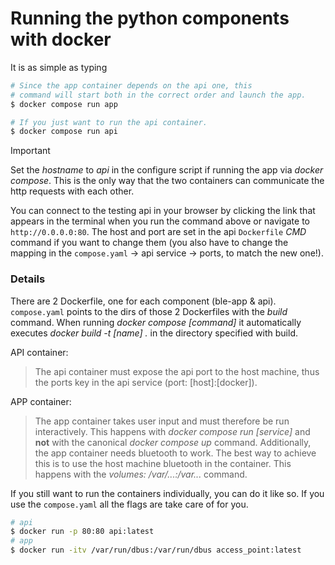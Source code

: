 # Running the python components with docker

It is as simple as typing

```bash
# Since the app container depends on the api one, this
# command will start both in the correct order and launch the app.
$ docker compose run app

# If you just want to run the api container.
$ docker compose run api
```

> [!IMPORTANT]
> Set the *hostname* to *api* in the configure script if running the app via *docker compose*.
> This is the only way that the two containers can communicate the http requests with each other.

You can connect to the testing api in your browser by clicking the link that appears in the terminal
when you run the command above or navigate to `http://0.0.0.0:80`.
The host and port are set in the api `Dockerfile` *CMD* command if you want to change them (you also
have to change the mapping in the `compose.yaml` -> api service -> ports, to match the new one!).

### Details

There are 2 Dockerfile, one for each component (ble-app & api).
`compose.yaml` points to the dirs of those 2 Dockerfiles with the *build* command.
When running *docker compose [command]* it automatically executes *docker build -t [name] .*
in the directory specified with build.

API container:
> The api container must expose the api port to the host machine, thus the ports key in the api
> service (port: [host]:[docker]).

APP container:
> The app container takes user input and must therefore be run interactively. This happens with
> *docker compose run [service]* and **not** with the canonical *docker compose up* command.
> Additionally, the app container needs bluetooth to work. The best way to achieve this is to use
> the host machine bluetooth in the container. This happens with the *volumes: /var/...:/var...* command.


If you still want to run the containers individually, you can do it like so. If you use the `compose.yaml`
all the flags are take care of for you.

```bash
# api
$ docker run -p 80:80 api:latest
# app
$ docker run -itv /var/run/dbus:/var/run/dbus access_point:latest
```
